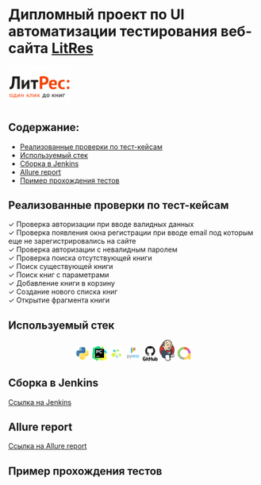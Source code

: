 # Дипломный проект по UI автоматизации тестирования веб-сайта [LitRes](https://www.litres.ru/)
<p align="left">
  <img width="25%" src="logo/LitRes_logo.png"/>
</p>

## Содержание:
- [Реализованные проверки по тест-кейсам](https://github.com/Elena0808/diplom_ui#%D1%80%D0%B5%D0%B0%D0%BB%D0%B8%D0%B7%D0%BE%D0%B2%D0%B0%D0%BD%D0%BD%D1%8B%D0%B5-%D0%BF%D1%80%D0%BE%D0%B2%D0%B5%D1%80%D0%BA%D0%B8-%D0%BF%D0%BE-%D1%82%D0%B5%D1%81%D1%82-%D0%BA%D0%B5%D0%B9%D1%81%D0%B0%D0%BC)
- [Используемый стек](https://github.com/Elena0808/diplom_ui#%D0%B8%D1%81%D0%BF%D0%BE%D0%BB%D1%8C%D0%B7%D1%83%D0%B5%D0%BC%D1%8B%D0%B9-%D1%81%D1%82%D0%B5%D0%BA)
- [Сборка в Jenkins]()
- [Allure report]()
- [Пример прохождения тестов]()

## Реализованные проверки по тест-кейсам
✓ Проверка авторизации при вводе валидных данных  
✓ Проверка появления окна регистрации при вводе email под которым еще не зарегистрировались на сайте  
✓ Проверка авторизации с невалидным паролем  
✓ Проверка поиска отсутствующей книги  
✓ Поиск существующей книги  
✓ Поиск книг с параметрами  
✓ Добавление книги в корзину  
✓ Создание нового списка книг   
✓ Открытие фрагмента книги   

## Используемый стек
<p align="center">
<code><img width="6%" title="Python" src="logo/python.svg"></code>
<code><img width="6%" title="PyCharm" src="logo/pycharm.svg"></code>
<code><img width="6%" title="Selene" src="logo/selene.png"></code>
<code><img width="6%" title="PyTest" src="logo/pytest.svg"></code>
<code><img width="6%" title="GitHub" src="logo/github.svg"></code>
<code><img width="6%" title="Jenkins" src="logo/jenkins.svg"></code>
<code><img width="6%" title="Allure" src="logo/allure.svg"></code>
</p>

## Сборка в Jenkins
[Ссылка на Jenkins](https://jenkins.autotests.cloud/job/C02-les0808-22-ui/) 

## Allure report
[Ссылка на Allure report](https://jenkins.autotests.cloud/job/C02-les0808-22-ui/11/allure/)

## Пример прохождения тестов
